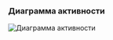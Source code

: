 ### Диаграмма активности<a name="1"></a>
![Диаграмма активности](https://github.com/vanosss/AudioscrobblerLastFm/blob/master/images/diagrams/Activity/Activity%20diagram.jpg)
